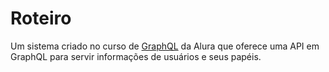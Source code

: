 # Roteiro

Um sistema criado no curso de [GraphQL](https://cursos.alura.com.br/course/graphql-construindo-api-apollo-server) da Alura que oferece uma API em GraphQL 
para servir informações de usuários e seus papéis.
